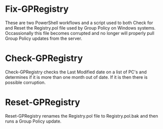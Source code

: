 # Fix-GPRegistry

These are two PowerShell workflows and a script used to both Check for and Reset the Registry.pol file used by Group Policy on Windows systems. Occassionally this file becomes corrupted and no longer will properly pull Group Policy updates from the server. 

# Check-GPRegistry
Check-GPRegistry checks the Last Modified date on a list of PC's and determines if it is more than one month out of date. If it is then there is possible corruption.

# Reset-GPRegistry
Reset-GPRegistry renames the Registry.pol file to Registry.pol.bak and then runs a Group Policy update.
